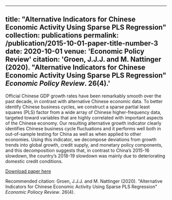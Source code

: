 ---
title: "Alternative Indicators for Chinese Economic Activity Using Sparse PLS Regression"
collection: publications
permalink: /publication/2015-10-01-paper-title-number-3
date: 2020-10-01
venue: 'Economic Policy Review'
citation: 'Groen, J.J.J. and M. Nattinger (2020). &quot;Alternative Indicators for Chinese Economic Activity Using Sparse PLS Regression&quot; <i>Economic Policy Review</i>. 26(4).'
-----
Official Chinese GDP growth rates have been remarkably smooth over the past decade, in contrast with alternative Chinese economic data. To better identify Chinese business cycles, we construct a sparse partial least squares (PLS) factor from a wide array of Chinese higher-frequency data, targeted toward variables that are highly correlated with important aspects of the Chinese economy. Our resulting alternative growth indicator clearly identifies Chinese business cycle fluctuations and it performs well both in out-of-sample testing for China as well as when applied to other economies. Using this indicator, we decompose deviations from growth trends into global growth, credit supply, and monetary policy components, and this decomposition suggests that, in contrast to China’s 2015-16 slowdown, the country’s 2018-19 slowdown was mainly due to deteriorating domestic credit conditions.

[Download paper here](https://www.newyorkfed.org/medialibrary/media/research/epr/2020/epr_2020_china-sparse-pls_groen.pdf)

Recommended citation: Groen, J.J.J. and M. Nattinger (2020). "Alternative Indicators for Chinese Economic Activity Using Sparse PLS Regression" <i>Economic Poliocy Review</i>. 26(4).
